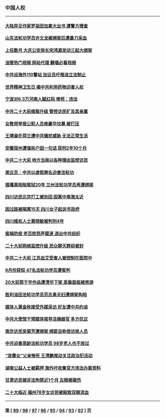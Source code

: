 ### 中国人权
---
#### [大陆异见作家罗祖田加拿大出书 遭警方搜查](../../pages/ncid278/n13843709.md?10130445) 
#### [山东法轮功学员许文龙被绑架后遭暴力采血](../../pages/ncid278/n13842524.md?10130445) 
#### [上任数月 大庆公安局长宋鸿源发动三起大绑架](../../pages/ncid278/n13841775.md?10130445) 
#### [油管热门视频 网站代理 翻墙必看视频](http://209.222.30.114:81/youtube.html?10130445)
#### [中共设海外110警站 加议员吁推进立法制止](../../pages/ncid278/n13843260.md?10130445) 
#### [世界精神卫生日 揭中共利用药物迫害人权](../../pages/ncid278/n13843019.md?10130445) 
#### [宁波对6.3万河南人赋红码 律师：违法](../../pages/ncid278/n13842291.md?10130445) 
#### [中共二十大前维稳升级 管控访民扩及其亲属](../../pages/ncid278/n13842240.md?10130445) 
#### [女教师举报公职人员修豪华坟墓 被打压](../../pages/ncid278/n13841765.md?10130445) 
#### [王靖渝在荷兰遭中共骚扰威胁 无法正常生活](../../pages/ncid278/n13841496.md?10130445) 
#### [安徽宿州遭强拆户因一句话 获刑2年10个月](../../pages/ncid278/n13841475.md?10130445) 
#### [中共二十大前 地方当局以各种理由监控访民](../../pages/ncid278/n13841281.md?10130445) 
#### [美议员：中共以虚假罪名迫害法轮功](../../pages/ncid278/n13841083.md?10130445) 
#### [插播真相陷冤狱20年 兰州法轮功学员再遭绑架](../../pages/ncid278/n13840946.md?10130445) 
#### [四川访民北京打工被劝回 因离中南海太近](../../pages/ncid278/n13841006.md?10130445) 
#### [因过路被隔离15天 四川女子起诉市政府](../../pages/ncid278/n13840759.md?10130445) 
#### [四川维权人士黄晓敏被判刑4年](../../pages/ncid278/n13840478.md?10130445) 
#### [极端防疫 老百姓怨声载道 退出中共组织](../../pages/ncid278/n13840058.md?10130445) 
#### [二十大前网络监控升级 民众聊天群组被封](../../pages/ncid278/n13840014.md?10130445) 
#### [中共二十大前 江苏血艾受害人被控制在医院中](../../pages/ncid278/n13839901.md?10130445) 
#### [9月份获知 47名法轮功学员遭冤判](../../pages/ncid278/n13839495.md?10130445) 
#### [20大前郭于华作品遭清华下架 高瑜面临被旅游](../../pages/ncid278/n13839338.md?10130445) 
#### [胜利油田法轮功学员范志勇夫妇遭绑架构陷](../../pages/ncid278/n13838044.md?10130445) 
#### [媒体人黄金秋接受外媒采访 好友遭中共约谈](../../pages/ncid278/n13838646.md?10130445) 
#### [中共大使馆干预媒体报导活摘器官 多方抗议](../../pages/ncid278/n13838214.md?10130445) 
#### [南京访民吴菊芳遭绑架 绑匪自称信访局人员](../../pages/ncid278/n13837827.md?10130445) 
#### [中共迫害高龄法轮功学员 98岁老人也不放过](../../pages/ncid278/n13836765.md?10130445) 
#### [“泼墨女”父亲惨死 王清鹏推动关注政治犯活动](../../pages/ncid278/n13837018.md?10130445) 
#### [湖南公益人士被羁押 海外吁收集官方违法办案资料](../../pages/ncid278/n13837108.md?10130445) 
#### [甘肃访民被非法拘禁近1个月 左眼被砸伤](../../pages/ncid278/n13836810.md?10130445) 
#### [二十大临近 福州78岁女访民被殴致双眼流血](../../pages/ncid278/n13836711.md?10130445) 

---
#### 第 [ [99](./99.md?10130445) / [98](./98.md?10130445) / [97](./97.md?10130445) / [96](./96.md?10130445) / [95](./95.md?10130445) / [94](./94.md?10130445) / [93](./93.md?10130445) / [92](./92.md?10130445) ] 页

